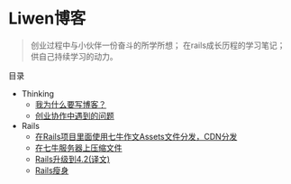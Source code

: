 # Liwen博客

> 创业过程中与小伙伴一份奋斗的所学所想；
> 在rails成长历程的学习笔记；
> 供自己持续学习的动力。

目录

* Thinking
    * [我为什么要写博客？](http://zhangliwen.site/thinking/2016/08/24/Why-should-I-write-blog.html)
    * [创业协作中遇到的问题](http://zhangliwen.site/thinking/2016/08/26/cooperation.html)
* Rails
    * [在Rails项目里面使用七牛作文Assets文件分发，CDN分发](http://zhangliwen.site/rails/2016/08/24/how-use-qiniu-storage-and_cdn.html)
    * [在七牛服务器上压缩文件](http://zhangliwen.site/rails/2016/08/27/qiniu_online_zip.html)
    * [Rails升级到4.2(译文)](http://zhangliwen.site/rails/2016/09/13/how_to_upgrade_to_rails_4_2.html)
    * [Rails瘦身](http://zhangliwen.site/rails/2016/10/13/rails_on_a_diet.html)
